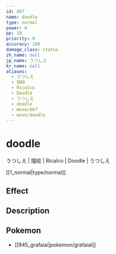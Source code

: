 ```yaml
---
id: 867
name: doodle
type: normal
power: 0
pp: 10
priority: 0
accuracy: 100
damage_class: status
zh_name: null
jp_name: うつしえ
kr_name: null
aliases:
  - うつしえ
  - 描绘
  - Ricalco
  - Doodle
  - うつしえ
  - doodle
  - move/867
  - move/doodle
---
```

# doodle
    
うつしえ | 描绘 | Ricalco | Doodle | うつしえ

[[1_normal|type/normal]]

## Effect



## Description



## Pokemon

- [[945_grafaiai|pokemon/grafaiai]]

